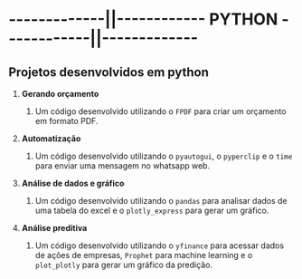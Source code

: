 # -------------||------------ **PYTHON** ------------||-------------
   ##                         Projetos desenvolvidos em **python**

1. **Gerando orçamento**
   1. Um código desenvolvido utilizando o `FPDF` para criar um orçamento em formato PDF.
   
2. **Automatização**
   1. Um código desenvolvido utilizando o `pyautogui`, o `pyperclip` e o `time` para enviar uma mensagem no whatsapp web.

3. **Análise de dados e gráfico**
   1. Um código desenvolvido utilizando o `pandas`  para analisar dados de uma tabela do excel e o `plotly_express` para gerar um gráfico.

4. **Análise preditiva**
   1. Um código desenvolvido utilizando o `yfinance`  para acessar dados de ações de empresas, `Prophet` para machine learning e o `plot_plotly` para gerar um gráfico da predição.
